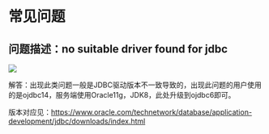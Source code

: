 常见问题
===

## 问题描述：no suitable driver found for jdbc

![](https://static.oschina.net/uploads/img/201807/20170806_7Z30.png)

解答：出现此类问题一般是JDBC驱动版本不一致导致的，出现此问题的用户使用的是ojdbc14，服务端使用Oracle11g，JDK8，此处升级到ojdbc6即可。

版本对应见：https://www.oracle.com/technetwork/database/application-development/jdbc/downloads/index.html

